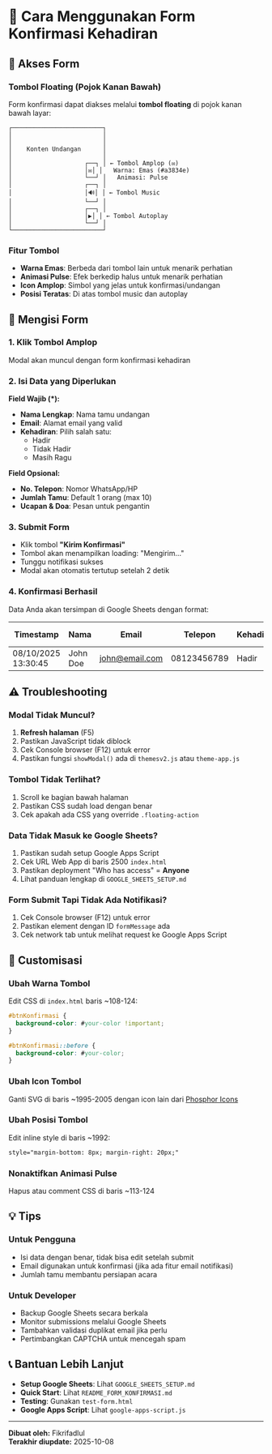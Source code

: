 # 📖 Cara Menggunakan Form Konfirmasi Kehadiran

## 🎯 Akses Form

### Tombol Floating (Pojok Kanan Bawah)
Form konfirmasi dapat diakses melalui **tombol floating** di pojok kanan bawah layar:

```
┌─────────────────────────┐
│                         │
│                         │
│    Konten Undangan      │
│                         │
│                    ┌──┐ │ ← Tombol Amplop (✉️)
│                    │✉️│ │   Warna: Emas (#a3834e)
│                    └──┘ │   Animasi: Pulse
│                    ┌──┐ │
│                    │🔊│ │ ← Tombol Music
│                    └──┘ │
│                    ┌──┐ │
│                    │▶️│ │ ← Tombol Autoplay
│                    └──┘ │
└─────────────────────────┘
```

### Fitur Tombol
- **Warna Emas**: Berbeda dari tombol lain untuk menarik perhatian
- **Animasi Pulse**: Efek berkedip halus untuk menarik perhatian
- **Icon Amplop**: Simbol yang jelas untuk konfirmasi/undangan
- **Posisi Teratas**: Di atas tombol music dan autoplay

## 📝 Mengisi Form

### 1. Klik Tombol Amplop
Modal akan muncul dengan form konfirmasi kehadiran

### 2. Isi Data yang Diperlukan

**Field Wajib (*):**
- **Nama Lengkap**: Nama tamu undangan
- **Email**: Alamat email yang valid
- **Kehadiran**: Pilih salah satu:
  - Hadir
  - Tidak Hadir
  - Masih Ragu

**Field Opsional:**
- **No. Telepon**: Nomor WhatsApp/HP
- **Jumlah Tamu**: Default 1 orang (max 10)
- **Ucapan & Doa**: Pesan untuk pengantin

### 3. Submit Form
- Klik tombol **"Kirim Konfirmasi"**
- Tombol akan menampilkan loading: "Mengirim..."
- Tunggu notifikasi sukses
- Modal akan otomatis tertutup setelah 2 detik

### 4. Konfirmasi Berhasil
Data Anda akan tersimpan di Google Sheets dengan format:

| Timestamp | Nama | Email | Telepon | Kehadiran | Jumlah Tamu | Pesan |
|-----------|------|-------|---------|-----------|-------------|-------|
| 08/10/2025 13:30:45 | John Doe | john@email.com | 08123456789 | Hadir | 2 | Selamat... |

## ⚠️ Troubleshooting

### Modal Tidak Muncul?
1. **Refresh halaman** (F5)
2. Pastikan JavaScript tidak diblock
3. Cek Console browser (F12) untuk error
4. Pastikan fungsi `showModal()` ada di `themesv2.js` atau `theme-app.js`

### Tombol Tidak Terlihat?
1. Scroll ke bagian bawah halaman
2. Pastikan CSS sudah load dengan benar
3. Cek apakah ada CSS yang override `.floating-action`

### Data Tidak Masuk ke Google Sheets?
1. Pastikan sudah setup Google Apps Script
2. Cek URL Web App di baris 2500 `index.html`
3. Pastikan deployment "Who has access" = **Anyone**
4. Lihat panduan lengkap di `GOOGLE_SHEETS_SETUP.md`

### Form Submit Tapi Tidak Ada Notifikasi?
1. Cek Console browser (F12) untuk error
2. Pastikan element dengan ID `formMessage` ada
3. Cek network tab untuk melihat request ke Google Apps Script

## 🎨 Customisasi

### Ubah Warna Tombol
Edit CSS di `index.html` baris ~108-124:
```css
#btnKonfirmasi {
  background-color: #your-color !important;
}

#btnKonfirmasi::before {
  background-color: #your-color;
}
```

### Ubah Icon Tombol
Ganti SVG di baris ~1995-2005 dengan icon lain dari [Phosphor Icons](https://phosphoricons.com/)

### Ubah Posisi Tombol
Edit inline style di baris ~1992:
```html
style="margin-bottom: 8px; margin-right: 20px;"
```

### Nonaktifkan Animasi Pulse
Hapus atau comment CSS di baris ~113-124

## 💡 Tips

### Untuk Pengguna
- Isi data dengan benar, tidak bisa edit setelah submit
- Email digunakan untuk konfirmasi (jika ada fitur email notifikasi)
- Jumlah tamu membantu persiapan acara

### Untuk Developer
- Backup Google Sheets secara berkala
- Monitor submissions melalui Google Sheets
- Tambahkan validasi duplikat email jika perlu
- Pertimbangkan CAPTCHA untuk mencegah spam

## 📞 Bantuan Lebih Lanjut

- **Setup Google Sheets**: Lihat `GOOGLE_SHEETS_SETUP.md`
- **Quick Start**: Lihat `README_FORM_KONFIRMASI.md`
- **Testing**: Gunakan `test-form.html`
- **Google Apps Script**: Lihat `google-apps-script.js`

---

**Dibuat oleh:** Fikrifadlul  
**Terakhir diupdate:** 2025-10-08
